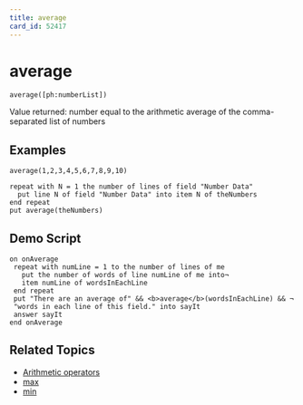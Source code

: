 ```yaml
---
title: average
card_id: 52417
---
```


# average

`average([ph:numberList])`

Value returned:  number equal to the arithmetic average of the comma-separated list of numbers

## Examples

```
average(1,2,3,4,5,6,7,8,9,10)

repeat with N = 1 the number of lines of field "Number Data"
  put line N of field "Number Data" into item N of theNumbers
end repeat
put average(theNumbers)
```

## Demo Script

```
on onAverage
 repeat with numLine = 1 to the number of lines of me
   put the number of words of line numLine of me into¬
   item numLine of wordsInEachLine
 end repeat
 put "There are an average of" && <b>average</b>(wordsInEachLine) && ¬
 "words in each line of this field." into sayIt
 answer sayIt
end onAverage
```

## Related Topics

* [Arithmetic operators](/HyperTalkReference/operatorsandconstants/Arithmetic-operators)
* [max](/HyperTalkReference/functions/max)
* [min](/HyperTalkReference/functions/min)
